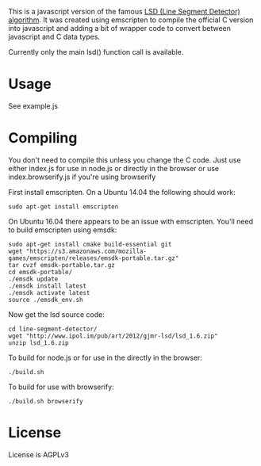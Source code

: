 
This is a javascript version of the famous [LSD (Line Segment Detector) algorithm](http://www.ipol.im/pub/art/2012/gjmr-lsd/). It was created using emscripten to compile the official C version into javascript and adding a bit of wrapper code to convert between javascript and C data types.

Currently only the main lsd() function call is available.

# Usage

See example.js

# Compiling

You don't need to compile this unless you change the C code. Just use either index.js for use in node.js or directly in the browser or use index.browserify.js if you're using browserify

First install emscripten. On a Ubuntu 14.04 the following should work:

```
sudo apt-get install emscripten
```

On Ubuntu 16.04 there appears to be an issue with emscripten. You'll need to build emscripten using emsdk:

```
sudo apt-get install cmake build-essential git
wget "https://s3.amazonaws.com/mozilla-games/emscripten/releases/emsdk-portable.tar.gz"
tar cvzf emsdk-portable.tar.gz
cd emsdk-portable/
./emsdk update
./emsdk install latest
./emsdk activate latest
source ./emsdk_env.sh
```

Now get the lsd source code:

```
cd line-segment-detector/
wget "http://www.ipol.im/pub/art/2012/gjmr-lsd/lsd_1.6.zip"
unzip lsd_1.6.zip
```

To build for node.js or for use in the directly in the browser:

```
./build.sh
```

To build for use with browserify:

```
./build.sh browserify
```

# License

License is AGPLv3